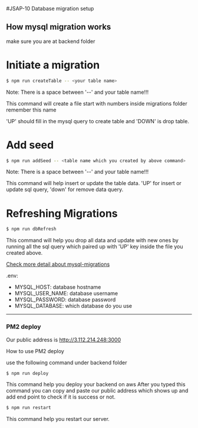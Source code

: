 #JSAP-10
Database migration setup

## How mysql migration works
make sure you are at backend folder

# Initiate a migration
```bash
$ npm run createTable -- <your table name>
```
Note: There is a space between '--' and your table name!!!

This command will create a file start with numbers inside migrations folder
remember this name

'UP' should fill in the mysql query to create table and 'DOWN' is drop table.

# Add seed
```bash
$ npm run addSeed -- <table name which you created by above command>
```
Note: There is a space between '--' and your table name!!!

This command will help insert or update the table data.
'UP' for insert or update sql query, 'down' for remove data query.

# Refreshing Migrations
```bash
$ npm run dbRefresh 
```
This command will help you drop all data and update with new ones by running all the sql query which paired up with 'UP' key inside the file you created above.

[Check more detail about mysql-migrations](https://www.npmjs.com/package/mysql-migrations)

.env:
- MYSQL_HOST: database hostname
- MYSQL_USER_NAME: database username
- MYSQL_PASSWORD: database password
- MYSQL_DATABASE: which database do you use

***
### PM2 deploy 

Our public address is http://3.112.214.248:3000

How to use PM2 deploy 

use the following command under backend folder

```bash
$ npm run deploy
```
This command help you deploy your backend on aws
After you typed this command you can copy and paste our public address which shows up and add end point to check if it is success or not.

```bash
$ npm run restart
```
This command help you restart our server.